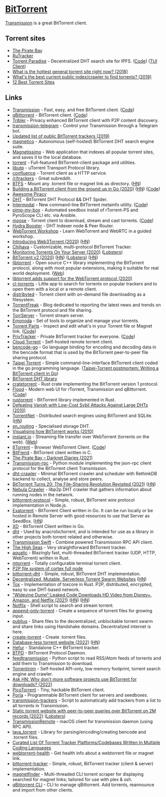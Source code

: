 # [BitTorrent](https://en.wikipedia.org/wiki/BitTorrent)

[Transmission](https://transmissionbt.com/) is a great BitTorrent client.

## Torrent sites

- [The Pirate Bay](https://www.tpbproxypirate.com/)
- [RuTracker](https://rutracker.org/forum/index.php)
- [Torrent Paradise](https://torrent-paradise.ml/) - Decentralized DHT search site for IPFS. ([Code](https://github.com/urbanguacamole/torrent-paradise)) ([TUI Client](https://github.com/varbhat/torpar))
- [What is the hottest general torrent site right now? (2018)](https://www.reddit.com/r/Piracy/comments/9vy0oe/what_is_the_hottest_general_torrent_site_right_now/)
- [What's the best current public index/crawler to find torrents? (2019)](https://www.reddit.com/r/trackers/comments/ebz8w9/whats_the_best_current_public_indexcrawler_to/)
- [12 Best Torrent Sites](https://www.vpnmentor.com/blog/10-best-torrent-websites/)

## Links

- [Transmission](https://transmissionbt.com/) - Fast, easy, and free BitTorrent client. ([Code](https://github.com/transmission/transmission))
- [qBittorrent](https://www.qbittorrent.org/) - BitTorrent client. ([Code](https://github.com/qbittorrent/qBittorrent))
- [Tribler](https://github.com/Tribler/tribler) - Privacy enhanced BitTorrent client with P2P content discovery.
- [transmission-telegram](https://github.com/pyed/transmission-telegram) - Control your Transmission through a Telegram bot.
- [Updated list of public BitTorrent trackers (2019)](https://github.com/ngosang/trackerslist)
- [magnetico](https://github.com/boramalper/magnetico) - Autonomous (self-hosted) BitTorrent DHT search engine suite.
- [Magnetissimo](https://github.com/sergiotapia/magnetissimo) - Web application that indexes all popular torrent sites, and saves it to the local database.
- [torrent](https://github.com/anacrolix/torrent) - Full-featured BitTorrent-client package and utilities.
- [libutp](https://github.com/bittorrent/libutp) - uTorrent Transport Protocol library.
- [confluence](https://github.com/anacrolix/confluence) - Torrent client as a HTTP service.
- [/r/trackers](https://www.reddit.com/r/trackers/) - Great subreddit.
- [BTFS](https://www.bittorrent.com/btfs/) - Mount any .torrent file or magnet link as directory. ([HN](https://news.ycombinator.com/item?id=23576063))
- [Building a BitTorrent client from the ground up in Go (2020)](https://blog.jse.li/posts/torrent/) ([HN](https://news.ycombinator.com/item?id=21958359)) ([Code](https://github.com/veggiedefender/torrent-client))
- [Awesome Piracy](https://github.com/Igglybuff/awesome-piracy)
- [DHT](https://github.com/shiyanhui/dht) - BitTorrent DHT Protocol && DHT Spider.
- [Intermodal](https://rodarmor.com/blog/intermodal) - New command-line BitTorrent metainfo utility. ([Code](https://github.com/casey/intermodal))
- [pimp-my-box](https://github.com/pyroscope/pimp-my-box) - Automated seedbox install of rTorrent-PS and PyroScope CLI etc. via Ansible.
- [moose](https://getmoose.in/) - Torrent client to download, stream and cast torrents. ([Code](https://github.com/ritz078/moose))
- [Hydra Booster](https://github.com/libp2p/hydra-booster) - DHT Indexer node & Peer Router.
- [WebTorrent Workshop](https://webtorrent.github.io/workshop/) - Learn WebTorrent and WebRTC in a guided workshop.
- [Introducing Web3Torrent (2020)](https://blog.statechannels.org/introducing-web3torrent/) ([HN](https://news.ycombinator.com/item?id=23602008))
- [Chihaya](https://github.com/chihaya/chihaya) - Customizable, multi-protocol BitTorrent Tracker.
- [Monitoring Torrents On Your Server (2020)](https://rmpr.xyz/Managing-torrents-on-your-server/) ([Lobsters](https://lobste.rs/s/qzogsg/monitoring_torrents_on_your_server))
- [BitTorrent v2 (2020)](https://blog.libtorrent.org/2020/09/bittorrent-v2/) ([HN](https://news.ycombinator.com/item?id=24401999)) ([Lobsters](https://lobste.rs/s/psgswm/bittorrent_v2)) ([HN](https://news.ycombinator.com/item?id=29873106))
- [libtorrent](https://github.com/arvidn/libtorrent) - Open source C++ library implementing the BitTorrent protocol, along with most popular extensions, making it suitable for real world deployment. ([Web](http://libtorrent.org/))
- [libtorrent adds support for the WebTorrent protocol (2020)](https://feross.org/libtorrent-webtorrent/)
- [cl-torrents](https://github.com/vindarel/cl-torrents) - Little app to search for torrents on popular trackers and to open them with a local or a remote client.
- [distribyted](https://github.com/distribyted/distribyted) - Torrent client with on-demand file downloading as a filesystem.
- [TorrentFreak](https://torrentfreak.com/) - Blog dedicated to reporting the latest news and trends on the BitTorrent protocol and file sharing.
- [TorrServer](https://github.com/YouROK/TorrServer) - Torrent stream server.
- [Emonoda](https://github.com/mdevaev/emonoda) - Set of tools to organize and manage your torrents.
- [Torrent Parts](https://torrent.parts/) - Inspect and edit what's in your Torrent file or Magnet link. ([Code](https://github.com/leoherzog/TorrentParts))
- [PrivTracker](https://privtracker.tk/) - Private BitTorrent tracker for everyone. ([Code](https://github.com/meehow/privtracker))
- [Cloud Torrent](https://github.com/jpillora/cloud-torrent) - Self-hosted remote torrent client.
- [bencode-go](https://github.com/jackpal/bencode-go) - Go language binding for encoding and decoding data in the bencode format that is used by the BitTorrent peer-to-peer file sharing protocol.
- [Taipei Torrent](https://github.com/jackpal/Taipei-Torrent) - Simple command-line-interface BitTorrent client coded in the go programming language. ([Taipei-Torrent postmortem: Writing a BitTorrent client in Go](http://grammerjack.blogspot.com/2010/01/writing-bittorrent-client-in-go.html))
- [BitTorrent DHT library](https://github.com/jech/dht)
- [cratetorrent](https://github.com/mandreyel/cratetorrent) - Rust crate implementing the BitTorrent version 1 protocol.
- [Flood](https://flood.js.org/) - Modern web UI for rTorrent, Transmission and qBittorrent. ([Code](https://github.com/jesec/flood))
- [rustorrent](https://github.com/sebastiencs/rustorrent) - BitTorrent library implemented in Rust.
- [Defeating Vanish with Low-Cost Sybil Attacks Against Large DHTs (2010)](https://jhalderm.com/pub/papers/unvanish-ndss10-web.pdf)
- [TorrentNet](https://github.com/lmatteis/torrent-net) - Distributed search engines using BitTorrent and SQLite. ([HN](https://news.ycombinator.com/item?id=25850181))
- [sn_routing](https://github.com/maidsafe/sn_routing) - Specialised storage DHT.
- [Visualising how BitTorrent works (2010)](http://mg8.org/processing/bt.html)
- [instant.io](https://github.com/webtorrent/instant.io) - Streaming file transfer over WebTorrent (torrents on the web). ([Web](https://instant.io/))
- [βTorrent](https://btorrent.xyz/) - Browser WebTorrent Client. ([Code](https://github.com/DiegoRBaquero/BTorrent))
- [BitFiend](https://github.com/eduard-permyakov/BitFiend) - BitTorrent client written in C.
- [The Pirate Bay – Darknet Diaries (2021)](https://darknetdiaries.com/episode/92/)
- [Transmission-rpc](https://github.com/Trim21/transmission-rpc) - Python module implementing the json-rpc client protocol for the BitTorrent client Transmission.
- [dht-crawler](https://github.com/mmathys/dht-crawler) - Minimal BitTorrent crawler and scheduler with RethinkDB backend to collect, analyse and store peers.
- [BitTorrent Turns 20: The File-Sharing Revolution Revisited (2021)](https://torrentfreak.com/bittorrent-turns-20-the-file-sharing-revolution-revisited-210702/) ([HN](https://news.ycombinator.com/item?id=27719222))
- [Nebula Crawler](https://github.com/dennis-tra/nebula-crawler) - libp2p DHT crawler that gathers information about running nodes in the network.
- [bittorrent-protocol](https://github.com/webtorrent/bittorrent-protocol) - Simple, robust, BitTorrent wire protocol implementation in Node.js.
- [Exatorrent](https://github.com/varbhat/exatorrent) - BitTorrent Client written in Go. It can be run locally or be hosted in Remote Server with good resources to use that Server as SeedBox. ([HN](https://news.ycombinator.com/item?id=28301374))
- [XD](https://github.com/majestrate/XD) - BitTorrent Client written in Go.
- [dht](https://github.com/anacrolix/dht) - Used by anacrolix/torrent, and is intended for use as a library in other projects both torrent related and otherwise.
- [Transmission Swift](https://github.com/jameshurst/Transmission-Swift) - Combine powered Transmission RPC API client.
- [The High Seas](https://github.com/calpaterson/thehighseas) - Very straightforward BitTorrent tracker.
- [aquatic](https://github.com/greatest-ape/aquatic) - Blazingly fast, multi-threaded BitTorrent tracker (UDP, HTTP, WebTorrent) written in Rust.
- [mtorrent](https://github.com/nektro/mtorrent) - Totally configurable terminal torrent client.
- [P2P file system of cortex full node](https://github.com/CortexFoundation/torrentfs)
- [bittorrent-dht](https://github.com/webtorrent/bittorrent-dht) - Simple, robust, BitTorrent DHT implementation.
- [Decentralized, Mutable, Serverless Torrent Swarm Websites](https://github.com/publiusfederalist/federalist) ([HN](https://news.ycombinator.com/item?id=29513547))
- [Tox](https://github.com/tox-rs/tox) - Implementation of toxcore in Rust. P2P, distributed, encrypted, easy to use DHT-based network.
- ["Widevine Dump":Leaked Code Downloads HD Video from Disney+, Amazon, and Netflix (2021)](https://torrentfreak.com/widevine-dump-leaked-code-downloads-hd-video-from-disney-amazon-and-netflix-211227/) ([HN](https://news.ycombinator.com/item?id=29702110)) ([HN](https://news.ycombinator.com/item?id=29718556))
- [Notflix](https://github.com/Bugswriter/notflix) - Shell script to search and stream torrent.
- [append-only-torrent](https://github.com/substack/append-only-torrent) - Create a sequence of torrent files for growing input.
- [publius](https://github.com/publiusfederalist/publius) - Share files to the decentralized, unblockable torrent swarm and share links using Handshake domains. Decentralized internet is here.
- [create-torrent](https://github.com/webtorrent/create-torrent) - Create .torrent files.
- [Database-less torrent website (2022)](https://boredcaveman.xyz/post/0x1_dbless-torrent-website.html) ([HN](https://news.ycombinator.com/item?id=29917818))
- [Hefur](https://github.com/abique/hefur) - Standalone C++ BitTorrent tracker.
- [BTPD](https://github.com/btpd/btpd) - BitTorrent Protocol Daemon.
- [feedtransmission](https://github.com/lupus78/feedtransmission) - Python script to read RSS/Atom feeds of torrents and add them to Transmission to download.
- [Torrentinim](https://github.com/sergiotapia/torrentinim) - Self-hosted API-only, low memory footprint, torrent search engine and crawler.
- [Ask HN: Why don't more software projects use BitTorrent for downloads? (2022)](https://news.ycombinator.com/item?id=30436367)
- [PicoTorrent](https://github.com/picotorrent/picotorrent) - Tiny, hackable BitTorrent client.
- [Porla](https://github.com/porla/porla) - Programmable BitTorrent client for servers and seedboxes.
- [transmission-trackers](https://github.com/blind-oracle/transmission-trackers) - Script to automatically add trackers from a list to all torrents in Transmission.
- [Static torrent website with peer-to-peer queries over BitTorrent on 2M records (2022)](https://boredcaveman.xyz/post/0x2_static-torrent-website-p2p-queries.html) ([Lobsters](https://lobste.rs/s/pt8ptn/static_torrent_website_with_peer_peer))
- [TransmissionRemote](https://github.com/selim-mustafaev/TransmissionRemote) - macOS client for transmission daemon (using RPC API).
- [lava_torrent](https://github.com/ttlajus/lava_torrent) - Library for parsing/encoding/creating bencode and .torrent files.
- [Curated List Of Torrent Tracker Platforms/Codebases Written In Multiple Coding Languages](https://github.com/HDVinnie/Torrent-Tracker-Platforms)
- [webtorrent-health](https://github.com/alxhotel/webtorrent-health) - Get health info about a webtorrent file or magnet link.
- [bittorrent-tracker](https://github.com/webtorrent/bittorrent-tracker) - Simple, robust, BitTorrent tracker (client & server) implementation.
- [magnetfinder](https://github.com/xel86/magnetfinder) - Multi-threaded CLI torrent scraper for displaying searched for magnet links; tailored for use with plex & ssh.
- [qBittorrent CLI](https://github.com/ludviglundgren/qbittorrent-cli) - CLI to manage qBittorrent. Add torrents, reannounce and import from other clients.
